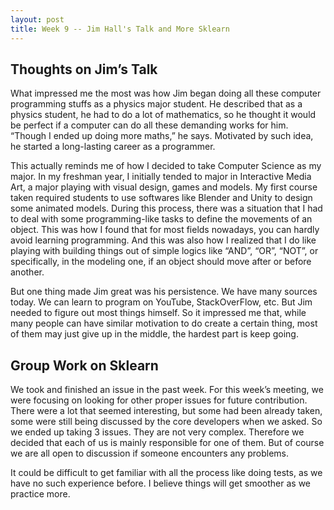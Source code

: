 ```yaml
---
layout: post
title: Week 9 -- Jim Hall's Talk and More Sklearn
---
```

## Thoughts on Jim’s Talk

What impressed me the most was how Jim began doing all these computer programming stuffs as a physics major student. He described that as a physics student, he had to do a lot of mathematics, so he thought it would be perfect if a computer can do all these demanding works for him. “Though I ended up doing more maths,” he says. Motivated by such idea, he started a long-lasting career as a programmer. 

<!--more-->

This actually reminds me of how I decided to take Computer Science as my major. In my freshman year, I initially tended to major in Interactive Media Art, a major playing with visual design, games and models. My first course taken required students to use softwares like Blender and Unity to design some animated models. During this process, there was a situation that I had to deal with some programming-like tasks to define the movements of an object. This was how I found that for most fields nowadays, you can hardly avoid learning programming. And this was also how I realized that I do like playing with building things out of simple logics like “AND”, “OR”, “NOT”, or specifically, in the modeling one, if an object should move after or before another. 

But one thing made Jim great was his persistence. We have many sources today. We can learn to program on YouTube, StackOverFlow, etc. But Jim needed to figure out most things himself. So it impressed me that, while many people can have similar motivation to do create a certain thing, most of them may just give up in the middle, the hardest part is keep going.

## Group Work on Sklearn

We took and finished an issue in the past week. For this week’s meeting, we were focusing on looking for other proper issues for future contribution. There were a lot that seemed interesting, but some had been already taken, some were still being discussed by the core developers when we asked. So we ended up taking 3 issues. They are not very complex. Therefore we decided that each of us is mainly responsible for one of them. But of course we are all open to discussion if someone encounters any problems. 

It could be difficult to get familiar with all the process like doing tests, as we have no such experience before. I believe things will get smoother as we practice more. 